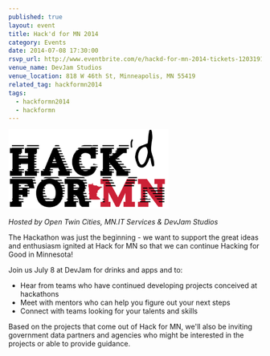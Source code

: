 ```yaml
---
published: true 
layout: event 
title: Hack'd for MN 2014 
category: Events
date: 2014-07-08 17:30:00
rsvp_url: http://www.eventbrite.com/e/hackd-for-mn-2014-tickets-12031916787
venue_name: DevJam Studios
venue_location: 818 W 46th St, Minneapolis, MN 55419
related_tag: hackformn2014
tags:
  - hackformn2014
  - hackformn
---
```


![Hack'd for MN](/images/posts/2014/07/hackdformnm.png)

*Hosted by Open Twin Cities, MN.IT Services & DevJam Studios*

The Hackathon was just the beginning - we want to support the great ideas and 
enthusiasm ignited at Hack for MN so that we can continue Hacking for Good in 
Minnesota!

Join us July 8 at DevJam for drinks and apps and to: 

* Hear from teams who have continued developing projects conceived at hackathons
* Meet with mentors who can help you figure out your next steps
* Connect with teams looking for your talents and skills

Based on the projects that come out of Hack for MN, we'll also be inviting 
government data partners and agencies who might be interested in the projects 
or able to provide guidance. 
